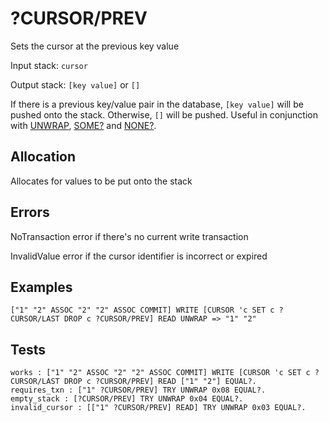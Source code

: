 # ?CURSOR/PREV

Sets the cursor at the previous key value

Input stack: `cursor`

Output stack: `[key value]` or `[]`

If there is a previous key/value pair in the database, `[key value]` will be pushed onto the stack.
Otherwise, `[]` will be pushed. Useful in conjunction with [UNWRAP](../UNWRAP.md),
[SOME?](../SOMEQ.md) and [NONE?](../NONEQ.md).

## Allocation

Allocates for values to be put onto the stack

## Errors

NoTransaction error if there's no current write transaction

InvalidValue error if the cursor identifier is incorrect or expired

## Examples

```
["1" "2" ASSOC "2" "2" ASSOC COMMIT] WRITE [CURSOR 'c SET c ?CURSOR/LAST DROP c ?CURSOR/PREV] READ UNWRAP => "1" "2"
```

## Tests

```test
works : ["1" "2" ASSOC "2" "2" ASSOC COMMIT] WRITE [CURSOR 'c SET c ?CURSOR/LAST DROP c ?CURSOR/PREV] READ ["1" "2"] EQUAL?.
requires_txn : ["1" ?CURSOR/PREV] TRY UNWRAP 0x08 EQUAL?.
empty_stack : [?CURSOR/PREV] TRY UNWRAP 0x04 EQUAL?.
invalid_cursor : [["1" ?CURSOR/PREV] READ] TRY UNWRAP 0x03 EQUAL?.
```
